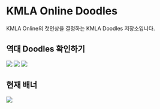 # KMLA Online Doodles

KMLA Online의 첫인상을 결정하는 KMLA Doodles 저장소입니다.

## 역대 Doodles 확인하기

[![](https://img.shields.io/badge/KMLA_Online-로고-red?longCache=true&style=for-the-badge)](docs/logos.md) [![](https://img.shields.io/badge/KMLA_Online-배너-blue?longCache=true&style=for-the-badge)](docs/banners.md) [![](https://img.shields.io/badge/KMLA_Online-컴포넌트-green?longCache=true&style=for-the-badge)](docs/components.md)

## 현재 배너

![](currentbanner.png)
